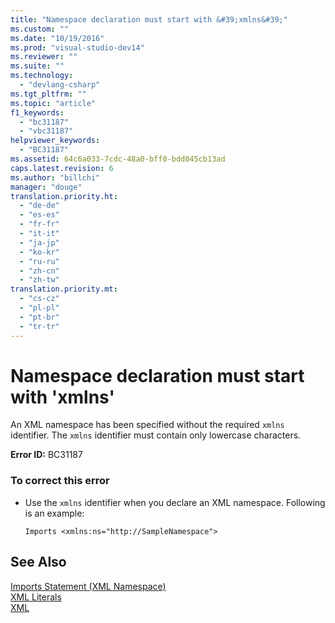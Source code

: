 ```yaml
---
title: "Namespace declaration must start with &#39;xmlns&#39;"
ms.custom: ""
ms.date: "10/19/2016"
ms.prod: "visual-studio-dev14"
ms.reviewer: ""
ms.suite: ""
ms.technology: 
  - "devlang-csharp"
ms.tgt_pltfrm: ""
ms.topic: "article"
f1_keywords: 
  - "bc31187"
  - "vbc31187"
helpviewer_keywords: 
  - "BC31187"
ms.assetid: 64c6a033-7cdc-48a0-bff0-bdd045cb13ad
caps.latest.revision: 6
ms.author: "billchi"
manager: "douge"
translation.priority.ht: 
  - "de-de"
  - "es-es"
  - "fr-fr"
  - "it-it"
  - "ja-jp"
  - "ko-kr"
  - "ru-ru"
  - "zh-cn"
  - "zh-tw"
translation.priority.mt: 
  - "cs-cz"
  - "pl-pl"
  - "pt-br"
  - "tr-tr"
---
```

# Namespace declaration must start with &#39;xmlns&#39;
An XML namespace has been specified without the required `xmlns` identifier. The `xmlns` identifier must contain only lowercase characters.  
  
 **Error ID:** BC31187  
  
### To correct this error  
  
-   Use the `xmlns` identifier when you declare an XML namespace. Following is an example:  
  
    ```vb#  
    Imports <xmlns:ns="http://SampleNamespace">  
    ```  
  
## See Also  
 [Imports Statement (XML Namespace)](../Topic/Imports%20Statement%20\(XML%20Namespace\).md)   
 [XML Literals](../Topic/XML%20Literals%20\(Visual%20Basic\).md)   
 [XML](../Topic/XML%20in%20Visual%20Basic.md)